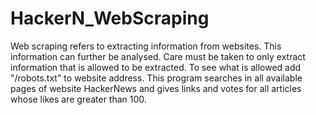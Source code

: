 # HackerN_WebScraping
Web scraping refers to extracting information from websites. This information can further be analysed.
Care must be taken to only extract information that is allowed to be extracted. To see what is allowed add "/robots.txt" to website address. 
This program searches in all available pages of website HackerNews and gives links and votes for all articles whose likes are greater than 100.
